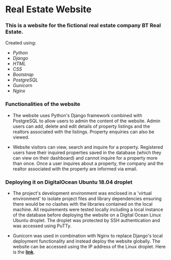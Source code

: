 # Real Estate Website
### This is a website for the fictional real estate company BT Real Estate.

Created using:

* *Python*
* *Django*
* *HTML*
* *CSS*
* *Bootstrap*
* *PostgreSQL*
* *Gunicorn*
* *Nginx*

### Functionalities of the website

- The website uses Python's Django framework combined with PostgreSQL to allow users to admin the content of the website. Admin users can add, delete and edit details of property listings and the realtors associated with the listings. Property enquiries can also be viewed.


- Website visitors can view, search and inquire for a property. Registered users have their inquired properties saved in the database (which they can view on their dashboard) and cannot inquire for a property more than once. Once a user inquires about a property, the company and the realtor associated with the property are informed via email.

### Deploying it on DigitalOcean Ubuntu 18.04 droplet

- The project's development environment was enclosed in a 'virtual environment' to isolate project files and library dependencies ensuring there would be no clashes with the libraries contained on the local machine. All requirements were tested locally including a local instance of the database before deploying the website on a Digital Ocean Linux Ubuntu droplet. The droplet was protected by SSH authentication and was accessed using PuTTy.

- Gunicorn was used in combination with Nginx to replace Django's local deployment functionality and instead deploy the website globally. The website can be accessed using the IP address of the Linux droplet. Here is the **[link](http://64.227.23.221/)**.

